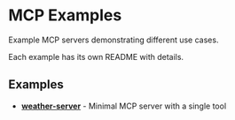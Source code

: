 # MCP Examples

Example MCP servers demonstrating different use cases.

Each example has its own README with details.

## Examples

- **[weather-server](weather-server/)** - Minimal MCP server with a single tool
